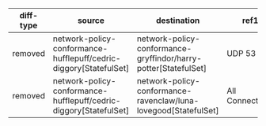| diff-type | source | destination | ref1 | ref2 | workloads-diff-info |
|-----------|--------|-------------|------|------|---------------------|
| removed | network-policy-conformance-hufflepuff/cedric-diggory[StatefulSet] | network-policy-conformance-gryffindor/harry-potter[StatefulSet] | UDP 53 | No Connections |  |
| removed | network-policy-conformance-hufflepuff/cedric-diggory[StatefulSet] | network-policy-conformance-ravenclaw/luna-lovegood[StatefulSet] | All Connections | No Connections |  |
